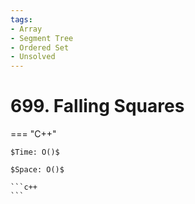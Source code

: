 ```yaml
---
tags:
- Array
- Segment Tree
- Ordered Set
- Unsolved
---
```



# 699. Falling Squares

=== "C++"

    $Time: O()$

    $Space: O()$

    ```c++
    ```